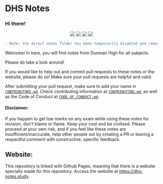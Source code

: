 # DHS Notes
### Hi there!

<p align="center">
    <img src="https://img.shields.io/github/repo-size/weiyi-m/dhs-notes"> 
    <img src="https://img.shields.io/tokei/lines/github/weiyi-m/dhs-notes"> 
    <img src="https://img.shields.io/github/issues-pr-closed/weiyi-m/dhs-notes">  
    <img src="https://img.shields.io/badge/license-MIT-brightgreen">
</p>

```diff
- Note: the direct notes folder has been temporarily disabled and removed.
```

Welcome! In here, you will find notes from Dunman High for all subjects.

Please do take a look around! 

If you would like to help out and commit pull requests to these notes or the website, please do so! Make sure your pull requests are helpful and valid.

After submitting your pull request, make sure to add your name in [`CONTRIBUTORS.md`](.github/CONTRIBUTORS.md). Check contributing information at [`CONTRIBUTING.md`](.github/CONTRIBUTING.md), as well as the Code of Conduct at [`CODE_OF_CONDUCT.md`](.github/CODE_OF_CONDUCT.md).

#### Disclaimer:
If you happen to get low marks on any exam while using these notes for revision, don't blame or flame. Keep your cool and be civilised. Please proceed at your own risk, and if you feel like these notes are insufficient/inaccurate, help other people out by creating a PR or leaving a respectful comment with constructive, specific feedback.

## Website:
This repository is linked with Github Pages, meaning that there is a website specially made for this repository.
Access the website at https://dhs-notes.study.




